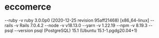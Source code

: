 # eccomerce

--ruby -v
ruby 3.0.0p0 (2020-12-25 revision 95aff21468) [x86_64-linux]
--rails -v
Rails 7.0.4.2
--node -v
v18.13.0
--yarn -v
1.22.19
--npm -v
8.19.3
--psql --version
psql (PostgreSQL) 15.1 (Ubuntu 15.1-1.pgdg20.04+1)
